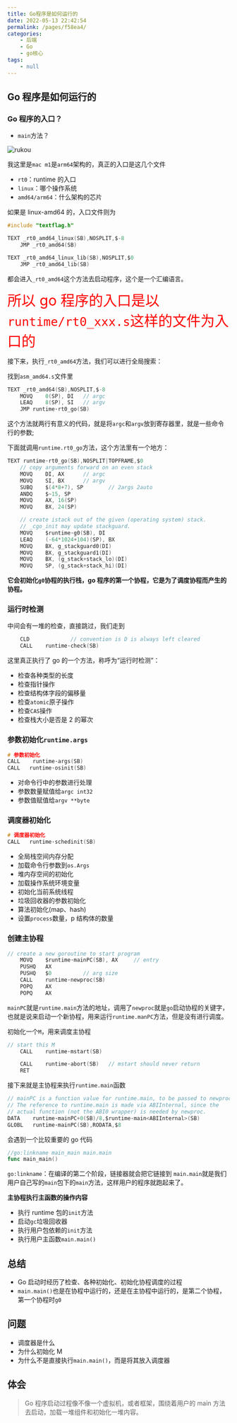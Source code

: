 ```yaml
---
title: Go程序是如何运行的
date: 2022-05-13 22:42:54
permalink: /pages/f58ea4/
categories:
    - 后端
    - Go
    - go核心
tags:
    - null
---
```


## Go 程序是如何运行的

### Go 程序的入口？

-   `main`方法？

![rukou](https://xingqiu-tuchuang-1256524210.cos.ap-shanghai.myqcloud.com/4021/20220513221140.png)

我这里是`mac m1`是`arm64`架构的，真正的入口是这几个文件

-   `rt0`：runtime 的入口
-   `linux`：哪个操作系统
-   `amd64/arm64`：什么架构的芯片

如果是 linux-amd64 的，入口文件则为

```c
#include "textflag.h"

TEXT _rt0_amd64_linux(SB),NOSPLIT,$-8
	JMP	_rt0_amd64(SB)

TEXT _rt0_amd64_linux_lib(SB),NOSPLIT,$0
	JMP	_rt0_amd64_lib(SB)
```

都会进入`_rt0_amd64`这个方法去启动程序，这个是一个汇编语言。

<span style="color: red;font-size: 32px;">所以 go 程序的入口是以`runtime/rt0_xxx.s`这样的文件为入口的</span>

接下来，执行`_rt0_amd64`方法，我们可以进行全局搜索：

找到`asm_amd64.s`文件里

```c
TEXT _rt0_amd64(SB),NOSPLIT,$-8
	MOVQ	0(SP), DI	// argc
	LEAQ	8(SP), SI	// argv
	JMP	runtime·rt0_go(SB)
```

这个方法就两行有意义的代码，就是将`argc`和`argv`放到寄存器里，就是一些命令行的参数;

下面就调用`runtime.rt0_go`方法，这个方法里有一个地方：

```c
TEXT runtime·rt0_go(SB),NOSPLIT|TOPFRAME,$0
	// copy arguments forward on an even stack
	MOVQ	DI, AX		// argc
	MOVQ	SI, BX		// argv
	SUBQ	$(4*8+7), SP		// 2args 2auto
	ANDQ	$~15, SP
	MOVQ	AX, 16(SP)
	MOVQ	BX, 24(SP)

	// create istack out of the given (operating system) stack.
	// _cgo_init may update stackguard.
	MOVQ	$runtime·g0(SB), DI
	LEAQ	(-64*1024+104)(SP), BX
	MOVQ	BX, g_stackguard0(DI)
	MOVQ	BX, g_stackguard1(DI)
	MOVQ	BX, (g_stack+stack_lo)(DI)
	MOVQ	SP, (g_stack+stack_hi)(DI)
```

**它会初始化`g0`协程的执行栈，go 程序的第一个协程，它是为了调度协程而产生的协程。**

### 运行时检测

中间会有一堆的检查，直接跳过，我们走到

```c
	CLD				// convention is D is always left cleared
	CALL	runtime·check(SB)
```

这里真正执行了 go 的一个方法，称呼为“运行时检测”：

-   检查各种类型的长度
-   检查指针操作
-   检查结构体字段的偏移量
-   检查`atomic`原子操作
-   检查`CAS`操作
-   检查栈大小是否是 2 的幂次

### 参数初始化`runtime.args`

```c
# 参数初始化
CALL    runtime·args(SB)
CALL   runtime·osinit(SB)

```

-   对命令行中的参数进行处理
-   参数数量赋值给`argc int32`
-   参数值赋值给`argv **byte`

### 调度器初始化

```c
# 调度器初始化
CALL   runtime·schedinit(SB)
```

-   全局栈空间内存分配
-   加载命令行参数到`os.Args`
-   堆内存空间的初始化
-   加载操作系统环境变量
-   初始化当前系统线程
-   垃圾回收器的参数初始化
-   算法初始化(map、hash)
-   设置`process`数量，p 结构体的数量

### 创建主协程

```c
// create a new goroutine to start program
	MOVQ	$runtime·mainPC(SB), AX		// entry
	PUSHQ	AX
	PUSHQ	$0			// arg size
	CALL	runtime·newproc(SB)
	POPQ	AX
	POPQ	AX
```

`mainPC`就是`runtime.main`方法的地址，调用了`newproc`就是`go`启动协程的关键字，也就是说来启动一个新协程，用来运行`runtime.manPC`方法，但是没有进行调度。

初始化一个`M`，用来调度主协程

```c
// start this M
	CALL	runtime·mstart(SB)

	CALL	runtime·abort(SB)	// mstart should never return
	RET
```

接下来就是主协程来执行`runtime.main`函数

```c
// mainPC is a function value for runtime.main, to be passed to newproc.
// The reference to runtime.main is made via ABIInternal, since the
// actual function (not the ABI0 wrapper) is needed by newproc.
DATA	runtime·mainPC+0(SB)/8,$runtime·main<ABIInternal>(SB)
GLOBL	runtime·mainPC(SB),RODATA,$8
```

会遇到一个比较重要的 go 代码

```go
//go:linkname main_main main.main
func main_main()
```

`go:linkname`：在编译的第二个阶段，链接器就会把它链接到 `main.main`就是我们用户自己写的`main`包下的`main`方法，这样用户的程序就跑起来了。

**主协程执行主函数的操作内容**

-   执行 runtime 包的`init`方法
-   启动`gc`垃圾回收器
-   执行用户包依赖的`init`方法
-   执行用户主函数`main.main()`

## 总结

-   Go 启动时经历了检查、各种初始化、初始化协程调度的过程
-   `main.main()`也是在协程中运行的，还是在主协程中运行的，是第二个协程，第一个协程时`g0`

## 问题

-   调度器是什么
-   为什么初始化 M
-   为什么不是直接执行`main.main()`，而是将其放入调度器

## 体会

> Go 程序启动过程像不像一个虚拟机，或者框架，围绕着用户的 main 方法去启动，加载一堆组件和初始化一堆内容。
